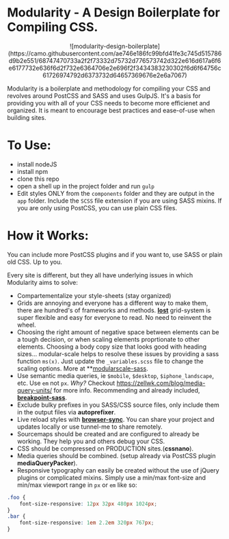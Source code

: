 # Modularity - A Design Boilerplate for Compiling CSS.

<p align="center">
![modularity-design-boilerplate](https://camo.githubusercontent.com/ae746e186fc99bfd41fe3c745d515786d9b2e551/68747470733a2f2f73332d75732d776573742d322e616d617a6f6e6177732e636f6d2f732e6364706e2e696f2f3434383230302f6d6f64756c61726974792d6373732d64657369676e2e6a7067)
</p>

Modularity is a boilerplate and methodology for compiling your CSS and revolves around PostCSS and SASS and uses GulpJS. It's a basis for providing you with all of your CSS needs to become more efficienet and organized. It is meant to encourage best practices and ease-of-use when building sites.

# To Use:
- install nodeJS
- install npm
- clone this repo
- open a shell up in the project folder and run `gulp`
- Edit styles ONLY from the `components` folder and they are output in the `app` folder. Include the `SCSS` file extension if you are using SASS mixins. If you are only using PostCSS, you can use plain CSS files.

# How it Works: 

You can include more PostCSS plugins and if you want to, use SASS or plain old CSS. Up to you.

Every site is different, but they all have underlying issues in which Modularity aims to solve:
- Compartementalize your style-sheets (stay organized)
- Grids are annoying and everyone has a different way to make them, there are hundred's of frameworks and methods. **[lost](http://lostgrid.org/)** grid-system is super flexible and easy for everyone to read. No need to reinvent the wheel.
- Choosing the right amount of negative space between elements can be a tough decision, or when scaling elements proprtionate to other elements. Choosing a body copy size that looks good with heading sizes... modular-scale helps to resolve these issues by providing a sass function `ms(x)`. Just update the `_variables.scss` file to change the scaling options. More at **[modularscale-sass](https://github.com/modularscale/modularscale-sass).
- Use semantic media queries, ie `$mobile`, `$desktop`, `$iphone_landscape`, etc. Use `em` not `px`. _Why?_ Checkout https://zellwk.com/blog/media-query-units/ for more info. Recommending and already included, **[breakpoint-sass](http://breakpoint-sass.com/)**.
- Exclude bulky prefixes in you SASS/CSS source files, only include them in the output files via **autoprefixer**.
- Live reload styles with **[browser-sync](https://www.browsersync.io/docs/gulp)**. You can share your project and updates locally or use tunnel-me to share remotely.
- Sourcemaps should be created and are configured to already be working. They help you and others debug your CSS.
- CSS should be compressed on PRODUCTION sites.(**cssnano**).
- Media queries should be combined. (setup already via PostCSS plugin **mediaQueryPacker**).
- Responsive typography can easily be created without the use of jQuery plugins or complicated mixins. Simply use a min/max font-size and min/max viewport range in `px` or `em` like so:
```css
.foo {
    font-size-responsive: 12px 32px 480px 1024px;
}
.bar {
    font-size-responsive: 1em 2.2em 320px 767px;
}
```